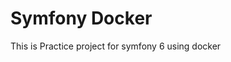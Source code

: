 

# Symfony Docker
This is Practice project for symfony 6 using docker

[//]: # (A [Docker]&#40;https://www.docker.com/&#41;-based installer and runtime for the [Symfony]&#40;https://symfony.com&#41; web framework, with full [HTTP/2]&#40;https://symfony.com/doc/current/weblink.html&#41;, HTTP/3 and HTTPS support.)

[//]: # ()
[//]: # (![CI]&#40;https://github.com/dunglas/symfony-docker/workflows/CI/badge.svg&#41;)

[//]: # ()
[//]: # (## Getting Started)

[//]: # ()
[//]: # (1. If not already done, [install Docker Compose]&#40;https://docs.docker.com/compose/install/&#41;)

[//]: # (2. Run `docker-compose build --pull --no-cache` to build fresh images)

[//]: # (3. Run `docker-compose up` &#40;the logs will be displayed in the current shell&#41;)

[//]: # (4. Open `https://localhost` in your favorite web browser and [accept the auto-generated TLS certificate]&#40;https://stackoverflow.com/a/15076602/1352334&#41;)

[//]: # (5. Run `docker-compose down --remove-orphans` to stop the Docker containers.)

[//]: # ()
[//]: # (## Features)

[//]: # ()
[//]: # (* Production, development and CI ready)

[//]: # (* Automatic HTTPS &#40;in dev and in prod!&#41;)

[//]: # (* HTTP/2, HTTP/3 and [Preload]&#40;https://symfony.com/doc/current/web_link.html&#41; support)

[//]: # (* Built-in [Mercure]&#40;https://symfony.com/doc/current/mercure.html&#41; hub)

[//]: # (* [Vulcain]&#40;https://vulcain.rocks&#41; support)

[//]: # (* Just 2 services &#40;PHP FPM and Caddy server&#41;)

[//]: # (* Super-readable configuration)

[//]: # ()
[//]: # (**Enjoy!**)

[//]: # ()
[//]: # (## Docs)

[//]: # ()
[//]: # (1. [Build options]&#40;docs/build.md&#41;)

[//]: # (2. [Using Symfony Docker with an existing project]&#40;docs/existing-project.md&#41;)

[//]: # (3. [Support for extra services]&#40;docs/extra-services.md&#41;)

[//]: # (4. [Deploying in production]&#40;docs/production.md&#41;)

[//]: # (5. [Installing Xdebug]&#40;docs/xdebug.md&#41;)

[//]: # (6. [Using a Makefile]&#40;docs/makefile.md&#41;)

[//]: # (7. [Troubleshooting]&#40;docs/troubleshooting.md&#41;)

[//]: # ()
[//]: # (## Credits)

[//]: # ()
[//]: # (Created by [Kévin Dunglas]&#40;https://dunglas.fr&#41;, co-maintained by [Maxime Helias]&#40;https://twitter.com/maxhelias&#41; and sponsored by [Les-Tilleuls.coop]&#40;https://les-tilleuls.coop&#41;.)
